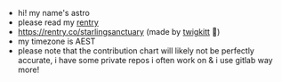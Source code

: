 - hi! my name's astro
- please read my [rentry](https://rentry.co/starlingsanctuary)
- https://rentry.co/starlingsanctuary (made by [twigkitt](https://github.com/twigkitt) 💜)
- my timezone is AEST
- please note that the contribution chart will likely not be perfectly accurate, i have some private repos i often work on & i use gitlab way more!
